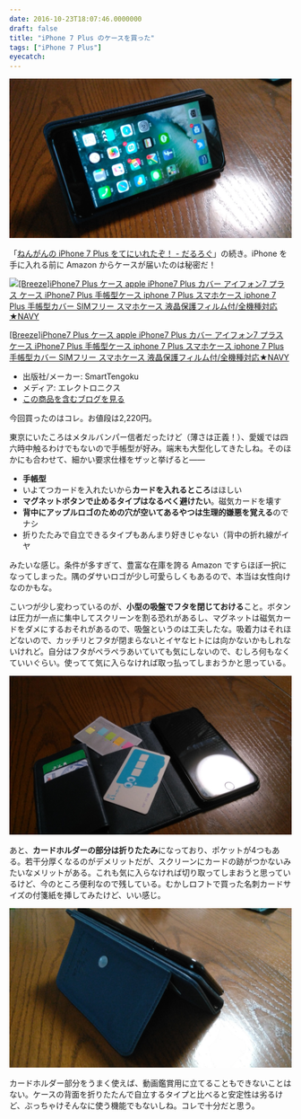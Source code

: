 ```yaml
---
date: 2016-10-23T18:07:46.0000000
draft: false
title: "iPhone 7 Plus のケースを買った"
tags: ["iPhone 7 Plus"]
eyecatch: 
---
```

<p><span itemscope itemtype="http://schema.org/Photograph"><img src="20161021163711.jpg" alt="f:id:daruyanagi:20161021163711j:plain" title="f:id:daruyanagi:20161021163711j:plain" class="hatena-fotolife" itemprop="image"></span></p><p>「<a href="https://blog.daruyanagi.jp/entry/2016/10/21/181102">&#x306D;&#x3093;&#x304C;&#x3093;&#x306E; iPhone 7 Plus &#x3092;&#x3066;&#x306B;&#x3044;&#x308C;&#x305F;&#x305E;&#xFF01; - &#x3060;&#x308B;&#x308D;&#x3050;</a>」の続き。iPhone を手に入れる前に Amazon からケースが届いたのは秘密だ！</p><p><div class="hatena-asin-detail"><a href="http://www.amazon.co.jp/exec/obidos/ASIN/B01LMUYSKE/bestylesnet-22/"><img src="https://images-fe.ssl-images-amazon.com/images/I/51XKKb%2B4KdL._SL160_.jpg" class="hatena-asin-detail-image" alt="[Breeze]iPhone7 Plus ケース apple iPhone7 Plus カバー アイフォン7 プラス ケース iPhone7 Plus 手帳型ケース iphone 7 Plus スマホケース iphone 7 Plus 手帳型カバー SIMフリー スマホケース 液晶保護フィルム付/全機種対応★NAVY" title="[Breeze]iPhone7 Plus ケース apple iPhone7 Plus カバー アイフォン7 プラス ケース iPhone7 Plus 手帳型ケース iphone 7 Plus スマホケース iphone 7 Plus 手帳型カバー SIMフリー スマホケース 液晶保護フィルム付/全機種対応★NAVY"></a><div class="hatena-asin-detail-info"><p class="hatena-asin-detail-title"><a href="http://www.amazon.co.jp/exec/obidos/ASIN/B01LMUYSKE/bestylesnet-22/">[Breeze]iPhone7 Plus ケース apple iPhone7 Plus カバー アイフォン7 プラス ケース iPhone7 Plus 手帳型ケース iphone 7 Plus スマホケース iphone 7 Plus 手帳型カバー SIMフリー スマホケース 液晶保護フィルム付/全機種対応★NAVY</a></p><ul><li><span class="hatena-asin-detail-label">出版社/メーカー:</span> SmartTengoku</li><li><span class="hatena-asin-detail-label">メディア:</span> エレクトロニクス</li><li><a href="http://d.hatena.ne.jp/asin/B01LMUYSKE/bestylesnet-22" target="_blank">この商品を含むブログを見る</a></li></ul></div><div class="hatena-asin-detail-foot"></div></div></p><p>今回買ったのはコレ。お値段は2,220円。</p><p>東京にいたころはメタルバンパー信者だったけど（薄さは正義！）、愛媛では四六時中触るわけでもないので手帳型が好み。端末も大型化してきたしね。そのほかにも合わせて、細かい要求仕様をザッと挙げると――</p>

<ul>
<li><b>手帳型</b></li>
<li>いよてつカードを入れたいから<b>カードを入れるところ</b>はほしい</li>
<li><b>マグネットボタンで止めるタイプはなるべく避けたい</b>。磁気カードを壊す</li>
<li><b>背中にアップルロゴのための穴が空いてあるやつは生理的嫌悪を覚える</b>のでナシ</li>
<li>折りたたみで自立できるタイプもあんまり好きじゃない（背中の折れ線がイヤ</li>
</ul><p>みたいな感じ。条件が多すぎて、豊富な在庫を誇る Amazon ですらほぼ一択になってしまった。隅のダサいロゴが少し可愛らしくもあるので、本当は女性向けなのかもな。</p><p>こいつが少し変わっているのが、<b>小型の吸盤でフタを閉じておける</b>こと。ボタンは圧力が一点に集中してスクリーンを割る恐れがあるし、マグネットは磁気カードをダメにするおそれがあるので、吸盤というのは工夫したな。吸着力はそれほどないので、カッチリとフタが閉まらないとイヤなヒトには向かないかもしれないけれど。自分はフタがペラペラあいていても気にしないので、むしろ何もなくていいぐらい。使ってて気に入らなければ取っ払ってしまおうかと思っている。</p><p><span itemscope itemtype="http://schema.org/Photograph"><img src="20161021163841.jpg" alt="f:id:daruyanagi:20161021163841j:plain" title="f:id:daruyanagi:20161021163841j:plain" class="hatena-fotolife" itemprop="image"></span></p><p>あと、<b>カードホルダーの部分は折りたたみ</b>になっており、ポケットが4つもある。若干分厚くなるのがデメリットだが、スクリーンにカードの跡がつかないみたいなメリットがある。これも気に入らなければ切り取ってしまおうと思っているけど、今のところ便利なので残している。むかしロフトで買った名刺カードサイズの付箋紙を挿してみたけど、いい感じ。</p><p><span itemscope itemtype="http://schema.org/Photograph"><img src="20161021163754.jpg" alt="f:id:daruyanagi:20161021163754j:plain" title="f:id:daruyanagi:20161021163754j:plain" class="hatena-fotolife" itemprop="image"></span></p><p>カードホルダー部分をうまく使えば、動画鑑賞用に立てることもできないことはない。ケースの背面を折りたたんで自立するタイプと比べると安定性は劣るけど、ぶっちゃけそんなに使う機能でもないしね。コレで十分だと思う。</p>

